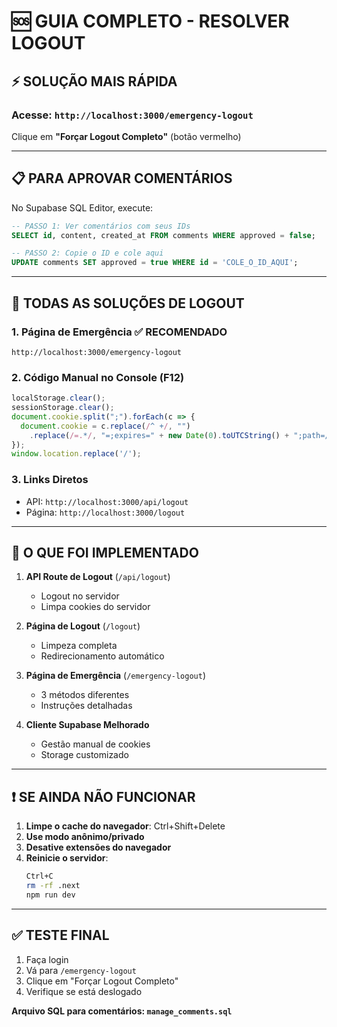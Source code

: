 # 🆘 GUIA COMPLETO - RESOLVER LOGOUT

## ⚡ SOLUÇÃO MAIS RÁPIDA

### Acesse: `http://localhost:3000/emergency-logout`
Clique em **"Forçar Logout Completo"** (botão vermelho)

---

## 📋 PARA APROVAR COMENTÁRIOS

No Supabase SQL Editor, execute:

```sql
-- PASSO 1: Ver comentários com seus IDs
SELECT id, content, created_at FROM comments WHERE approved = false;

-- PASSO 2: Copie o ID e cole aqui
UPDATE comments SET approved = true WHERE id = 'COLE_O_ID_AQUI';
```

---

## 🔧 TODAS AS SOLUÇÕES DE LOGOUT

### 1. **Página de Emergência** ✅ RECOMENDADO
```
http://localhost:3000/emergency-logout
```

### 2. **Código Manual no Console (F12)**
```javascript
localStorage.clear();
sessionStorage.clear();
document.cookie.split(";").forEach(c => {
  document.cookie = c.replace(/^ +/, "")
    .replace(/=.*/, "=;expires=" + new Date(0).toUTCString() + ";path=/");
});
window.location.replace('/');
```

### 3. **Links Diretos**
- API: `http://localhost:3000/api/logout`
- Página: `http://localhost:3000/logout`

---

## 🔄 O QUE FOI IMPLEMENTADO

1. **API Route de Logout** (`/api/logout`)
   - Logout no servidor
   - Limpa cookies do servidor

2. **Página de Logout** (`/logout`)
   - Limpeza completa
   - Redirecionamento automático

3. **Página de Emergência** (`/emergency-logout`)
   - 3 métodos diferentes
   - Instruções detalhadas

4. **Cliente Supabase Melhorado**
   - Gestão manual de cookies
   - Storage customizado

---

## ❗ SE AINDA NÃO FUNCIONAR

1. **Limpe o cache do navegador**: Ctrl+Shift+Delete
2. **Use modo anônimo/privado**
3. **Desative extensões do navegador**
4. **Reinicie o servidor**: 
   ```bash
   Ctrl+C
   rm -rf .next
   npm run dev
   ```

---

## ✅ TESTE FINAL

1. Faça login
2. Vá para `/emergency-logout`
3. Clique em "Forçar Logout Completo"
4. Verifique se está deslogado

**Arquivo SQL para comentários: `manage_comments.sql`**

